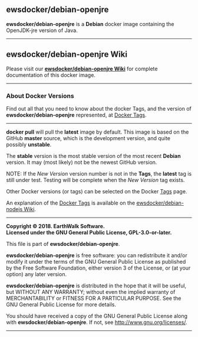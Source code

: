 ## ewsdocker/debian-openjre
**ewsdocker/debian-openjre** is a **Debian** docker image containing the OpenJDK-jre version of Java.  
____  

## ewsdocker/debian-openjre Wiki  

Please visit our [**ewsdocker/debian-openjre Wiki**](https://github.com/ewsdocker/debian-openjre/wiki) for complete documentation of this docker image.  
____  

### About Docker Versions  

Find out all that you need to know about the docker Tags, and the version of **ewsdocker/debian-openjre** represented, at [Docker Tags](https://github.com/ewsdocker/debian-openjre/wiki/DockerTags).  
_____________________  

**docker pull** will pull the **latest** image by default.  This image is based on the GitHub **master** source, which is the development version, and quite possibly **unstable**.  

The **stable** version is the most stable version of the most recent **Debian** version.  It may (most likely) not be the newest GitHub version.  

NOTE: If the _New Version_ version number is not in the **Tags**, the **latest** tag is still under test.  Testing will be complete when the _New Version_ tag exists.

Other Docker versions (or tags) can be selected on the Docker [Tags](https://hub.docker.com/r/ewsdocker/debian-openjre/tags/) page.  

An explanation of the [Docker Tags](https://github.com/ewsdocker/debian-openjre/wiki/DockerTags) is available on the [ewsdocker/debian-nodejs Wiki](https://github.com/ewsdocker/debian-nodejs/wiki).
____  

**Copyright © 2018. EarthWalk Software.**  
**Licensed under the GNU General Public License, GPL-3.0-or-later.**  

This file is part of **ewsdocker/debian-openjre**.  

**ewsdocker/debian-openjre** is free software: you can redistribute 
it and/or modify it under the terms of the GNU General Public License 
as published by the Free Software Foundation, either version 3 of the 
License, or (at your option) any later version.  

**ewsdocker/debian-openjre** is distributed in the hope that 
it will be useful, but WITHOUT ANY WARRANTY; without even the implied 
warranty of MERCHANTABILITY or FITNESS FOR A PARTICULAR PURPOSE.  See the
GNU General Public License for more details.  

You should have received a copy of the GNU General Public License
along with **ewsdocker/debian-openjre**.  If not, see 
<http://www.gnu.org/licenses/>.  
____  
